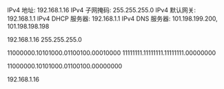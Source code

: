 IPv4 地址: 192.168.1.16
IPv4 子网掩码: 255.255.255.0
IPv4 默认网关: 192.168.1.1
IPv4 DHCP 服务器: 192.168.1.1
IPv4 DNS 服务器: 101.198.199.200,  101.198.198.198

192.168.1.16
255.255.255.0

11000000.10101000.01100100.00010000
11111111.11111111.11111111.00000000

11000000.10101000.01100100.00000000


192.168.1.16








